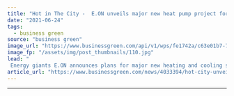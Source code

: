 ```yaml
---
title: "Hot in The City -  E.ON unveils major new heat pump project for the City of London"
date: "2021-06-24"
tags: 
  - business green
source: "business green"
image_url: "https://www.businessgreen.com/api/v1/wps/fe1742a/c63e01b7-7bd2-48e5-8336-26bd784a57b3/1/Michael-Lewis-EON-185x114.jpg"
image_fp: "/assets/img/post_thumbnails/110.jpg"
lead: "
 Energy giants E.ON announces plans for major new heating and cooling system designed to help the Square Mile deliver on its goal of net zero emissions by 2040 ..."
article_url: "https://www.businessgreen.com/news/4033394/hot-city-unveils-major-heat-pump-project-city-london"
---
```


---
